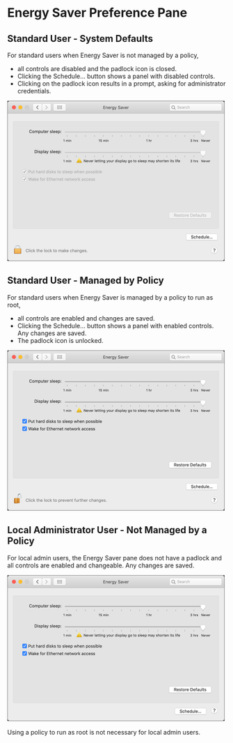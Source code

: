 [title]: # (Energy Saver)
[tags]: # (system preferences)
[priority]: # (4)
# Energy Saver Preference Pane

## Standard User - System Defaults

For standard users when Energy Saver is not managed by a policy, 

* all controls are disabled and the padlock icon is closed.
* Clicking the Schedule… button shows a panel with disabled controls.
* Clicking on the padlock icon results in a prompt, asking for administrator credentials.

![Energy Saver](images/eng-saver-1.png "Energy Saver Standard User not managed")

## Standard User - Managed by Policy

For standard users when Energy Saver is managed by a policy to run as root,

* all controls are enabled and changes are saved.
* Clicking the Schedule… button shows a panel with enabled controls. Any changes are saved.
* The padlock icon is unlocked.

![Energy Saver](images/eng-saver-2.png "Energy Saver Standard User managed")

## Local Administrator User - Not Managed by a Policy

For local admin users, the Energy Saver pane does not have a padlock and all controls are enabled and changeable. Any changes are saved.

![Energy Saver](images/eng-saver-3.png "Energy Saver Admin User")

Using a policy to run as root is not necessary for local admin users.
